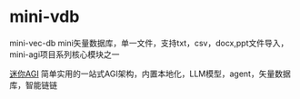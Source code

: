 # mini-vdb
mini-vec-db mini矢量数据库，单一文件，支持txt，csv，docx,ppt文件导入，mini-agi项目系列核心模块之一

[迷你AGI](https://github.com/ziwang-com/miniAGI)
简单实用的一站式AGI架构，内置本地化，LLM模型，agent，矢量数据库，智能链链
